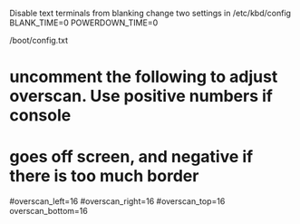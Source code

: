Disable text terminals from blanking
change two settings in /etc/kbd/config
BLANK_TIME=0
POWERDOWN_TIME=0


/boot/config.txt
# uncomment the following to adjust overscan. Use positive numbers if console
# goes off screen, and negative if there is too much border
#overscan_left=16
#overscan_right=16
#overscan_top=16
overscan_bottom=16
